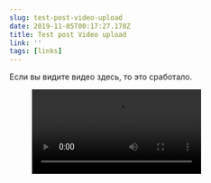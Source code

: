 ```yaml
---
slug: test-post-video-upload
date: 2019-11-05T00:17:27.178Z
title: Test post Video upload
link: ''
tags: [links]
---
```


Если вы видите видео здесь, то это сработало.

<figure><video src="/videos/2019-11-05--test-post-video-upload-0.mp4" alt="darkmode.mp4"></video></figure>

